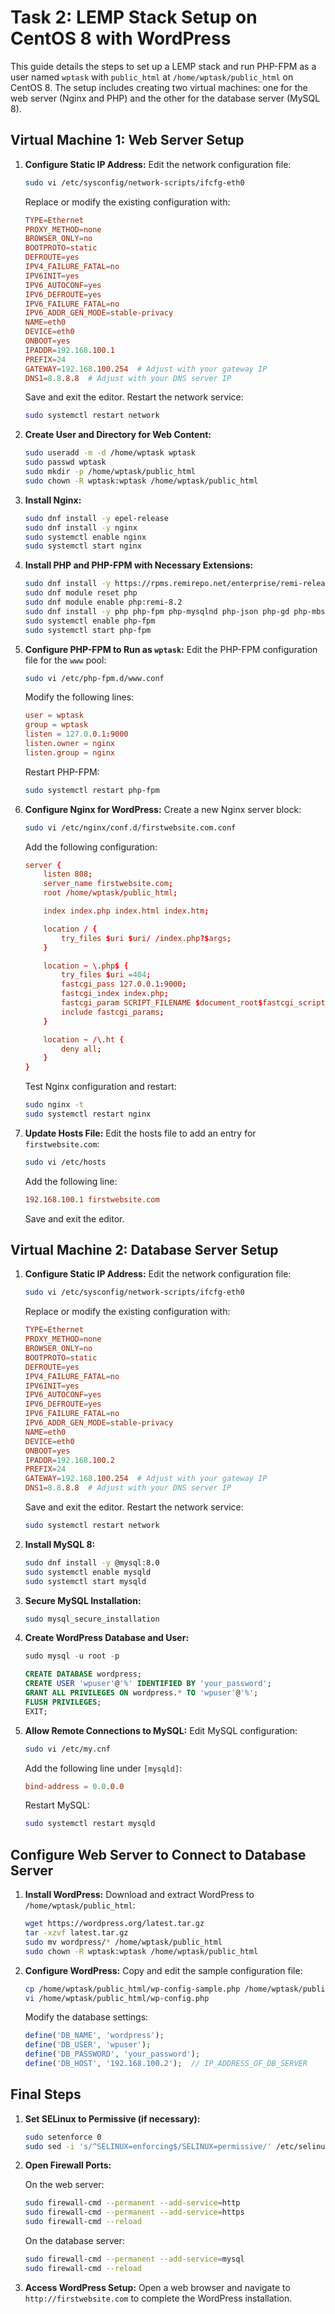 # Task 2: LEMP Stack Setup on CentOS 8 with WordPress

This guide details the steps to set up a LEMP stack and run PHP-FPM as a user named `wptask` with `public_html` at `/home/wptask/public_html` on CentOS 8. The setup includes creating two virtual machines: one for the web server (Nginx and PHP) and the other for the database server (MySQL 8).

## Virtual Machine 1: Web Server Setup

1. **Configure Static IP Address:**
    Edit the network configuration file:
    ```sh
    sudo vi /etc/sysconfig/network-scripts/ifcfg-eth0
    ```
    Replace or modify the existing configuration with:
    ```conf
    TYPE=Ethernet
    PROXY_METHOD=none
    BROWSER_ONLY=no
    BOOTPROTO=static
    DEFROUTE=yes
    IPV4_FAILURE_FATAL=no
    IPV6INIT=yes
    IPV6_AUTOCONF=yes
    IPV6_DEFROUTE=yes
    IPV6_FAILURE_FATAL=no
    IPV6_ADDR_GEN_MODE=stable-privacy
    NAME=eth0
    DEVICE=eth0
    ONBOOT=yes
    IPADDR=192.168.100.1
    PREFIX=24
    GATEWAY=192.168.100.254  # Adjust with your gateway IP
    DNS1=8.8.8.8  # Adjust with your DNS server IP
    ```
    Save and exit the editor. Restart the network service:
    ```sh
    sudo systemctl restart network
    ```

2. **Create User and Directory for Web Content:**
    ```sh
    sudo useradd -m -d /home/wptask wptask
    sudo passwd wptask
    sudo mkdir -p /home/wptask/public_html
    sudo chown -R wptask:wptask /home/wptask/public_html
    ```

3. **Install Nginx:**
    ```sh
    sudo dnf install -y epel-release
    sudo dnf install -y nginx
    sudo systemctl enable nginx
    sudo systemctl start nginx
    ```

4. **Install PHP and PHP-FPM with Necessary Extensions:**
    ```sh
    sudo dnf install -y https://rpms.remirepo.net/enterprise/remi-release-8.rpm
    sudo dnf module reset php
    sudo dnf module enable php:remi-8.2
    sudo dnf install -y php php-fpm php-mysqlnd php-json php-gd php-mbstring php-xml php-xmlrpc php-opcache php-curl php-intl php-imagick php-zip
    sudo systemctl enable php-fpm
    sudo systemctl start php-fpm
    ```

5. **Configure PHP-FPM to Run as `wptask`:**
    Edit the PHP-FPM configuration file for the `www` pool:
    ```sh
    sudo vi /etc/php-fpm.d/www.conf
    ```
    Modify the following lines:
    ```conf
    user = wptask
    group = wptask
    listen = 127.0.0.1:9000
    listen.owner = nginx
    listen.group = nginx
    ```
    Restart PHP-FPM:
    ```sh
    sudo systemctl restart php-fpm
    ```

6. **Configure Nginx for WordPress:**
    Create a new Nginx server block:
    ```sh
    sudo vi /etc/nginx/conf.d/firstwebsite.com.conf
    ```
    Add the following configuration:
    ```conf
    server {
        listen 808;
        server_name firstwebsite.com;
        root /home/wptask/public_html;

        index index.php index.html index.htm;

        location / {
            try_files $uri $uri/ /index.php?$args;
        }

        location ~ \.php$ {
            try_files $uri =404;
            fastcgi_pass 127.0.0.1:9000;
            fastcgi_index index.php;
            fastcgi_param SCRIPT_FILENAME $document_root$fastcgi_script_name;
            include fastcgi_params;
        }

        location ~ /\.ht {
            deny all;
        }
    }
    ```
    Test Nginx configuration and restart:
    ```sh
    sudo nginx -t
    sudo systemctl restart nginx
    ```

7. **Update Hosts File:**
    Edit the hosts file to add an entry for `firstwebsite.com`:
    ```sh
    sudo vi /etc/hosts
    ```
    Add the following line:
    ```conf
    192.168.100.1 firstwebsite.com
    ```
    Save and exit the editor.

## Virtual Machine 2: Database Server Setup

1. **Configure Static IP Address:**
    Edit the network configuration file:
    ```sh
    sudo vi /etc/sysconfig/network-scripts/ifcfg-eth0
    ```
    Replace or modify the existing configuration with:
    ```conf
    TYPE=Ethernet
    PROXY_METHOD=none
    BROWSER_ONLY=no
    BOOTPROTO=static
    DEFROUTE=yes
    IPV4_FAILURE_FATAL=no
    IPV6INIT=yes
    IPV6_AUTOCONF=yes
    IPV6_DEFROUTE=yes
    IPV6_FAILURE_FATAL=no
    IPV6_ADDR_GEN_MODE=stable-privacy
    NAME=eth0
    DEVICE=eth0
    ONBOOT=yes
    IPADDR=192.168.100.2
    PREFIX=24
    GATEWAY=192.168.100.254  # Adjust with your gateway IP
    DNS1=8.8.8.8  # Adjust with your DNS server IP
    ```
    Save and exit the editor. Restart the network service:
    ```sh
    sudo systemctl restart network
    ```

2. **Install MySQL 8:**
    ```sh
    sudo dnf install -y @mysql:8.0
    sudo systemctl enable mysqld
    sudo systemctl start mysqld
    ```

3. **Secure MySQL Installation:**
    ```sh
    sudo mysql_secure_installation
    ```

4. **Create WordPress Database and User:**
    ```sql
    sudo mysql -u root -p

    CREATE DATABASE wordpress;
    CREATE USER 'wpuser'@'%' IDENTIFIED BY 'your_password';
    GRANT ALL PRIVILEGES ON wordpress.* TO 'wpuser'@'%';
    FLUSH PRIVILEGES;
    EXIT;
    ```

5. **Allow Remote Connections to MySQL:**
    Edit MySQL configuration:
    ```sh
    sudo vi /etc/my.cnf
    ```
    Add the following line under `[mysqld]`:
    ```conf
    bind-address = 0.0.0.0
    ```
    Restart MySQL:
    ```sh
    sudo systemctl restart mysqld
    ```

## Configure Web Server to Connect to Database Server

1. **Install WordPress:**
    Download and extract WordPress to `/home/wptask/public_html`:
    ```sh
    wget https://wordpress.org/latest.tar.gz
    tar -xzvf latest.tar.gz
    sudo mv wordpress/* /home/wptask/public_html
    sudo chown -R wptask:wptask /home/wptask/public_html
    ```

2. **Configure WordPress:**
    Copy and edit the sample configuration file:
    ```sh
    cp /home/wptask/public_html/wp-config-sample.php /home/wptask/public_html/wp-config.php
    vi /home/wptask/public_html/wp-config.php
    ```
    Modify the database settings:
    ```php
    define('DB_NAME', 'wordpress');
    define('DB_USER', 'wpuser');
    define('DB_PASSWORD', 'your_password');
    define('DB_HOST', '192.168.100.2');  // IP_ADDRESS_OF_DB_SERVER
    ```

## Final Steps

1. **Set SELinux to Permissive (if necessary):**
    ```sh
    sudo setenforce 0
    sudo sed -i 's/^SELINUX=enforcing$/SELINUX=permissive/' /etc/selinux/config
    ```

2. **Open Firewall Ports:**

    On the web server:
    ```sh
    sudo firewall-cmd --permanent --add-service=http
    sudo firewall-cmd --permanent --add-service=https
    sudo firewall-cmd --reload
    ```

    On the database server:
    ```sh
    sudo firewall-cmd --permanent --add-service=mysql
    sudo firewall-cmd --reload
    ```

3. **Access WordPress Setup:**
    Open a web browser and navigate to `http://firstwebsite.com` to complete the WordPress installation.

